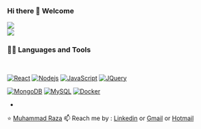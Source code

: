 ### Hi there 👋 Welcome

<a href="https://github.com/faisalraza32">
  <img src="https://github-readme-stats.vercel.app/api?username=faisalraza32&show_icons=true" />
</a>
<br />
<a href="https://github.com/faisalraza32">
  <img src="https://github-readme-stats.vercel.app/api/top-langs/?username=faisalraza32&layout=donut-vertical" />
</a>

### 👨‍💻 Languages and Tools

<br />

[![React](https://img.shields.io/badge/-React-black?style=flat&logo=react&link=https://github.com/faisalraza32)](https://github.com/faisalraza32) 
[![Nodejs](https://img.shields.io/badge/-Nodejs-green?style=flat&logo=Node.js&link=https://github.com/faisalraza32)](https://github.com/faisalraza32) 
[![JavaScript](https://img.shields.io/badge/-JavaScript-black?style=flat&logo=javascript&link=https://github.com/faisalraza32)](https://github.com/faisalraza32) 
[![JQuery](https://img.shields.io/badge/-JQuery-blue?style=flat&logo=jquery&link=https://github.com/faisalraza32)](https://github.com/faisalraza32) 

[![MongoDB](https://img.shields.io/badge/-MongoDB-FCA121?style=flat&logo=mongodb&link=https://github.com/faisalraza32)](https://gitlab.com/faisalraza32) 
[![MySQL](https://img.shields.io/badge/-MySQL-black?style=flat&logo=mysql&link=https://github.com/faisalraza32)](https://github.com/faisalraza32)
[![Docker](https://img.shields.io/badge/-Docker-black?style=flat&logo=docker&link=https://github.com/faisalraza32)](https://github.com/faisalraza32) 

- 

⭐️ [Muhammad Raza](https://github.com/faisalraza32) 📫 Reach me by : [Linkedin](https://www.linkedin.com/in/faisalraza32/) or [Gmail](mailto:faisalraza32@gmail.com) or [Hotmail](mailto:faisalraza32@hotmail.com)


<!--
**faisalraza32/faisalraza32** is a ✨ _special_ ✨ repository because its `README.md` (this file) appears on your GitHub profile.

Here are some ideas to get you started:

- 🔭 I’m currently working on ...
- 🌱 I’m currently learning ...
- 👯 I’m looking to collaborate on ...
- 🤔 I’m looking for help with ...
- 💬 Ask me about ...
- 📫 How to reach me: ...
- 😄 Pronouns: ...
- ⚡ Fun fact: ...
-->
